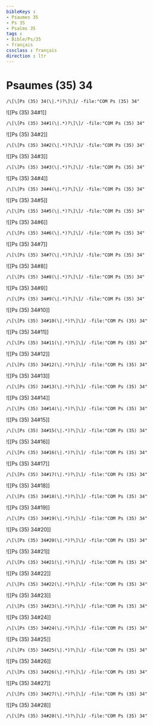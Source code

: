 ```yaml
---
bibleKeys : 
- Psaumes 35
- Ps 35
- Psalms 35
tags : 
- Bible/Ps/35
- français
cssclass : français
direction : ltr
---
```


# Psaumes (35) 34

```query
/\[\[Ps (35) 34(\|.*)?\]\]/ -file:"COM Ps (35) 34"
```



![[Ps (35) 34#1]]

```query
/\[\[Ps (35) 34#1(\|.*)?\]\]/ -file:"COM Ps (35) 34"
```

![[Ps (35) 34#2]]

```query
/\[\[Ps (35) 34#2(\|.*)?\]\]/ -file:"COM Ps (35) 34"
```

![[Ps (35) 34#3]]

```query
/\[\[Ps (35) 34#3(\|.*)?\]\]/ -file:"COM Ps (35) 34"
```

![[Ps (35) 34#4]]

```query
/\[\[Ps (35) 34#4(\|.*)?\]\]/ -file:"COM Ps (35) 34"
```

![[Ps (35) 34#5]]

```query
/\[\[Ps (35) 34#5(\|.*)?\]\]/ -file:"COM Ps (35) 34"
```

![[Ps (35) 34#6]]

```query
/\[\[Ps (35) 34#6(\|.*)?\]\]/ -file:"COM Ps (35) 34"
```

![[Ps (35) 34#7]]

```query
/\[\[Ps (35) 34#7(\|.*)?\]\]/ -file:"COM Ps (35) 34"
```

![[Ps (35) 34#8]]

```query
/\[\[Ps (35) 34#8(\|.*)?\]\]/ -file:"COM Ps (35) 34"
```

![[Ps (35) 34#9]]

```query
/\[\[Ps (35) 34#9(\|.*)?\]\]/ -file:"COM Ps (35) 34"
```

![[Ps (35) 34#10]]

```query
/\[\[Ps (35) 34#10(\|.*)?\]\]/ -file:"COM Ps (35) 34"
```

![[Ps (35) 34#11]]

```query
/\[\[Ps (35) 34#11(\|.*)?\]\]/ -file:"COM Ps (35) 34"
```

![[Ps (35) 34#12]]

```query
/\[\[Ps (35) 34#12(\|.*)?\]\]/ -file:"COM Ps (35) 34"
```

![[Ps (35) 34#13]]

```query
/\[\[Ps (35) 34#13(\|.*)?\]\]/ -file:"COM Ps (35) 34"
```

![[Ps (35) 34#14]]

```query
/\[\[Ps (35) 34#14(\|.*)?\]\]/ -file:"COM Ps (35) 34"
```

![[Ps (35) 34#15]]

```query
/\[\[Ps (35) 34#15(\|.*)?\]\]/ -file:"COM Ps (35) 34"
```

![[Ps (35) 34#16]]

```query
/\[\[Ps (35) 34#16(\|.*)?\]\]/ -file:"COM Ps (35) 34"
```

![[Ps (35) 34#17]]

```query
/\[\[Ps (35) 34#17(\|.*)?\]\]/ -file:"COM Ps (35) 34"
```

![[Ps (35) 34#18]]

```query
/\[\[Ps (35) 34#18(\|.*)?\]\]/ -file:"COM Ps (35) 34"
```

![[Ps (35) 34#19]]

```query
/\[\[Ps (35) 34#19(\|.*)?\]\]/ -file:"COM Ps (35) 34"
```

![[Ps (35) 34#20]]

```query
/\[\[Ps (35) 34#20(\|.*)?\]\]/ -file:"COM Ps (35) 34"
```

![[Ps (35) 34#21]]

```query
/\[\[Ps (35) 34#21(\|.*)?\]\]/ -file:"COM Ps (35) 34"
```

![[Ps (35) 34#22]]

```query
/\[\[Ps (35) 34#22(\|.*)?\]\]/ -file:"COM Ps (35) 34"
```

![[Ps (35) 34#23]]

```query
/\[\[Ps (35) 34#23(\|.*)?\]\]/ -file:"COM Ps (35) 34"
```

![[Ps (35) 34#24]]

```query
/\[\[Ps (35) 34#24(\|.*)?\]\]/ -file:"COM Ps (35) 34"
```

![[Ps (35) 34#25]]

```query
/\[\[Ps (35) 34#25(\|.*)?\]\]/ -file:"COM Ps (35) 34"
```

![[Ps (35) 34#26]]

```query
/\[\[Ps (35) 34#26(\|.*)?\]\]/ -file:"COM Ps (35) 34"
```

![[Ps (35) 34#27]]

```query
/\[\[Ps (35) 34#27(\|.*)?\]\]/ -file:"COM Ps (35) 34"
```

![[Ps (35) 34#28]]

```query
/\[\[Ps (35) 34#28(\|.*)?\]\]/ -file:"COM Ps (35) 34"
```

